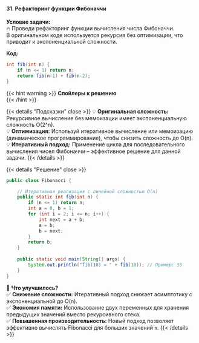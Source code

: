 #### 31. Рефакторинг функции Фибоначчи

**Условие задачи:**  
🔥 Проведи рефакторинг функции вычисления числа Фибоначчи.  
В оригинальном коде используется рекурсия без оптимизации, что приводит к экспоненциальной сложности.

**Код:**

```java
int fib(int n) {
    if (n <= 1) return n;
    return fib(n-1) + fib(n-2);
}
````


{{< hint warning >}} **Спойлеры к решению**  
{{< /hint >}}

{{< details "Подсказки" close >}} 
💡 **Оригинальная сложность:** Рекурсивное вычисление без мемоизации имеет экспоненциальную сложность O(2^n).  
💡 **Оптимизация:** Используй итеративное вычисление или мемоизацию (динамическое программирование), чтобы снизить сложность до O(n).  
💡 **Итеративный подход:** Применение цикла для последовательного вычисления чисел Фибоначчи – эффективное решение для данной задачи. {{< /details >}}

{{< details "Решение" close >}}

```java
public class Fibonacci {

    // Итеративная реализация с линейной сложностью O(n)
    public static int fib(int n) {
        if (n <= 1) return n;
        int a = 0, b = 1;
        for (int i = 2; i <= n; i++) {
            int next = a + b;
            a = b;
            b = next;
        }
        return b;
    }
    
    public static void main(String[] args) {
        System.out.println("fib(10) = " + fib(10)); // Пример: 55
    }
}
```

📌 **Что улучшилось?**  
✅ **Снижение сложности:** Итеративный подход снижает асимптотику с экспоненциальной до O(n).  
✅ **Экономия памяти:** Использование двух переменных для хранения предыдущих значений вместо рекурсивного стека.  
✅ **Повышенная производительность:** Новый подход позволяет эффективно вычислять Fibonacci для больших значений `n`. {{< /details >}}